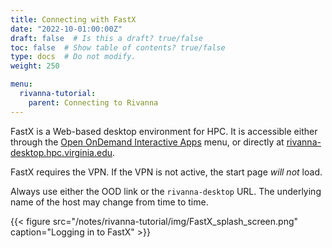 ```yaml
---
title: Connecting with FastX
date: "2022-10-01:00:00Z"
draft: false  # Is this a draft? true/false
toc: false  # Show table of contents? true/false
type: docs  # Do not modify.
weight: 250

menu:
  rivanna-tutorial:
    parent: Connecting to Rivanna 
---
```


FastX is a Web-based desktop environment for HPC. It is accessible either through the [Open OnDemand Interactive Apps](/notes/rivanna-tutorial/ood_interactive_apps) menu, or directly at [rivanna-desktop.hpc.virginia.edu](https://rivanna-desktop.hpc.virginia.edu).

FastX requires the VPN.  If the VPN is not active, the start page _will not_ load.

Always use either the OOD link or the `rivanna-desktop` URL.  The underlying name of the host may change from time to time.

{{< figure src="/notes/rivanna-tutorial/img/FastX_splash_screen.png" caption="Logging in to FastX" >}}


